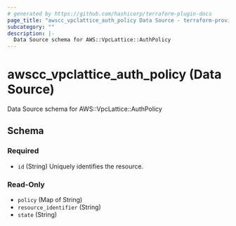 ```yaml
---
# generated by https://github.com/hashicorp/terraform-plugin-docs
page_title: "awscc_vpclattice_auth_policy Data Source - terraform-provider-awscc"
subcategory: ""
description: |-
  Data Source schema for AWS::VpcLattice::AuthPolicy
---
```


# awscc_vpclattice_auth_policy (Data Source)

Data Source schema for AWS::VpcLattice::AuthPolicy



<!-- schema generated by tfplugindocs -->
## Schema

### Required

- `id` (String) Uniquely identifies the resource.

### Read-Only

- `policy` (Map of String)
- `resource_identifier` (String)
- `state` (String)


